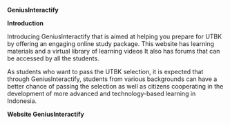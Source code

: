 **GeniusInteractify**

**Introduction**

Introducing GeniusInteractify that is aimed at helping you prepare for UTBK by offering an engaging online study package. This website has learning materials and a virtual library of learning videos It also has forums that can be accessed by all the students.

As students who want to pass the UTBK selection, it is expected that through GeniusInteractify, students from various backgrounds can have a better chance of passing the selection as well as citizens cooperating in the development of more advanced and technology-based learning in Indonesia.


**Website GeniusInteractify**
